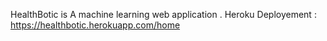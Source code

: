 HealthBotic is A machine learning web application .
Heroku Deployement : https://healthbotic.herokuapp.com/home
